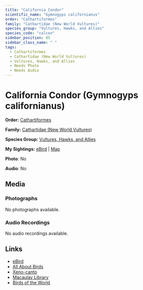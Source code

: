 ```yaml
---
title: "California Condor"
scientific_name: "Gymnogyps californianus"
order: "Cathartiformes"
family: "Cathartidae (New World Vultures)"
species_group: "Vultures, Hawks, and Allies"
species_code: "calcon"
sidebar_position: 85
sidebar_class_name: " "
tags: 
  - Cathartiformes
  - Cathartidae (New World Vultures)
  - Vultures, Hawks, and Allies
  - Needs Photo
  - Needs Audio
---
```


# California Condor (Gymnogyps californianus)

**Order:** [Cathartiformes](/tags/cathartiformes)

**Family:** [Cathartidae (New World Vultures)](/tags/cathartidae-new-world-vultures)

**Species Group:** [Vultures, Hawks, and Allies](/tags/vultures-hawks-and-allies)

**My Sightings:** [eBird](https://ebird.org/lifelist?r=world&time=life&spp=calcon) | [Map](/map?species_code=calcon)

**Photo**: No 

**Audio**: No

## Media
### Photographs
No photographs available.

### Audio Recordings
No audio recordings available.

## Links
* [eBird](https://ebird.org/species/calcon) 
* [All About Birds](https://www.allaboutbirds.org/guide/calcon) 
* [Xeno-canto](https://www.xeno-canto.org/species/gymnogyps-californianus) 
* [Macaulay Library](https://search.macaulaylibrary.org/catalog?taxonCode=calcon&sort=rating_rank_desc)
* [Birds of the World](https://birdsoftheworld.org/bow/species/calcon)
